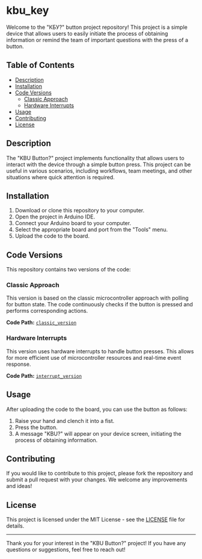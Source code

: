 # kbu_key

Welcome to the "КБУ?" button project repository! This project is a simple device that allows users to easily initiate the process of obtaining information or remind the team of important questions with the press of a button.

## Table of Contents

- [Description](#description)
- [Installation](#installation)
- [Code Versions](#code-versions)
  - [Classic Approach](#classic-approach)
  - [Hardware Interrupts](#hardware-interrupts)
- [Usage](#usage)
- [Contributing](#contributing)
- [License](#license)

## Description

The "KBU Button?" project implements functionality that allows users to interact with the device through a simple button press. This project can be useful in various scenarios, including workflows, team meetings, and other situations where quick attention is required.

## Installation

1. Download or clone this repository to your computer.
2. Open the project in Arduino IDE.
3. Connect your Arduino board to your computer.
4. Select the appropriate board and port from the "Tools" menu.
5. Upload the code to the board.

## Code Versions

This repository contains two versions of the code:

### Classic Approach

This version is based on the classic microcontroller approach with polling for button state. The code continuously checks if the button is pressed and performs corresponding actions.

**Code Path:** [`classic_version`](https://github.com/Poshjark/kbu_key/tree/main/src/loop_based)

### Hardware Interrupts

This version uses hardware interrupts to handle button presses. This allows for more efficient use of microcontroller resources and real-time event response.

**Code Path:** [`interrupt_version`](https://github.com/Poshjark/kbu_key/tree/main/src/interrupt_based)

## Usage

After uploading the code to the board, you can use the button as follows:

1. Raise your hand and clench it into a fist.
2. Press the button.
3. A message "KBU?" will appear on your device screen, initiating the process of obtaining information.

## Contributing

If you would like to contribute to this project, please fork the repository and submit a pull request with your changes. We welcome any improvements and ideas!

## License

This project is licensed under the MIT License - see the [LICENSE](LICENSE) file for details.

---

Thank you for your interest in the "KBU Button?" project! If you have any questions or suggestions, feel free to reach out!
